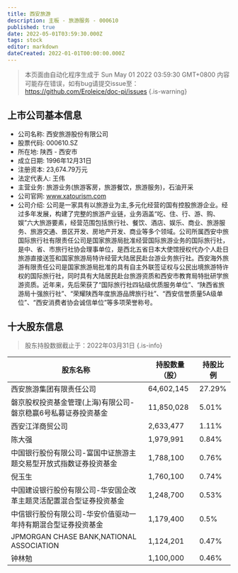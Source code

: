 ```yaml
---
title: 西安旅游
description: 主板 - 旅游服务 - 000610
published: true
date: 2022-05-01T03:59:30.000Z
tags: stock
editor: markdown
dateCreated: 2022-01-01T00:00:00.000Z
---
```


> 本页面由自动化程序生成于 Sun May 01 2022 03:59:30 GMT+0800
> 内容可能存在错误，如有bug请提交issue至：https://github.com/Eroleice/doc-pi/issues
{.is-warning}

## 上市公司基本信息
- 公司名称: 西安旅游股份有限公司
- 股票代码: 000610.SZ
- 所在地: 陕西 - 西安市
- 成立日期: 1996年12月31日
- 注册资本: 23,674.79万元
- 法定代表人: 王伟
- 主营业务: 旅游业务(旅游客房，旅游餐饮，旅游服务)，石油开采
- 公司官网: www.xatourism.com
- 公司介绍: 公司是一家具有以旅游业为主,多元化经营的国有控股旅游企业。经过多年发展，构建了完整的旅游产业链，业务涵盖“吃、住、行、游、购、娱”六大旅游要素，经营范围包括旅行社、餐饮、酒店、娱乐、商业、旅游服务、旅游交通、景区开发、房地产开发、商业等多个领域。公司所属西安中旅国际旅行社有限责任公司是国家旅游局批准经营国际旅游业务的国际旅行社，是中、省、市旅行社协会理事单位，是西北五省日本大使馆授权代办个人赴日旅游直接送签和国家旅游局特许经营大陆居民赴台游业务旅行社。西安海外旅游有限责任公司是国家旅游局批准的具有自主外联签证权与公民出境旅游特许权的国际旅行社，同时具有大陆居民赴台旅游资质和西安市教育局特批研学旅游资质。近年来，先后荣获了“国际旅行社四钻级优质服务单位”、“陕西省旅游局十强旅行社”、“荣耀陕西年度旅游品牌旅行社”、“西安信誉质量5A级单位”、“西安消费者协会诚信单位”等多项荣誉称号。


## 十大股东信息
> 股东持股数据截止于：2022年03月31日
{.is-info}

| 股东名称 | 持股数量（股） | 持股比例 |
| --- | --- | --- |
| 西安旅游集团有限责任公司 | 64,602,145 | 27.29% |
| 磐京股权投资基金管理(上海)有限公司-磐京稳赢6号私募证券投资基金 | 11,850,028 | 5.01% |
| 西安江洋商贸公司 | 2,633,477 | 1.11% |
| 陈大强 | 1,979,991 | 0.84% |
| 中国银行股份有限公司-富国中证旅游主题交易型开放式指数证券投资基金 | 1,788,100 | 0.76% |
| 倪玉生 | 1,760,100 | 0.74% |
| 中国建设银行股份有限公司-华安国企改革主题灵活配置混合型证券投资基金 | 1,248,700 | 0.53% |
| 中信银行股份有限公司-华安价值驱动一年持有期混合型证券投资基金 | 1,179,400 | 0.5% |
| JPMORGAN CHASE BANK,NATIONAL ASSOCIATION | 1,124,201 | 0.47% |
| 钟林勉 | 1,100,000 | 0.46% |




